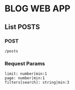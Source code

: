 # BLOG WEB APP

## List POSTS

### POST
```
/posts
```

### Request Params
```
limit: number|min:1
page: number|min:1
filters[search]: string|min:3
```


